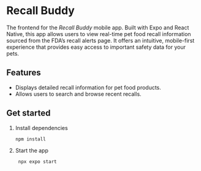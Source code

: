 # Recall Buddy

The frontend for the _Recall Buddy_ mobile app. Built with Expo and React Native, this app allows users to view real-time pet food recall information sourced from the FDA’s recall alerts page. It offers an intuitive, mobile-first experience that provides easy access to important safety data for your pets.

## Features

- Displays detailed recall information for pet food products.
- Allows users to search and browse recent recalls.

## Get started

1. Install dependencies

   ```bash
   npm install
   ```

2. Start the app

   ```bash
    npx expo start
   ```
